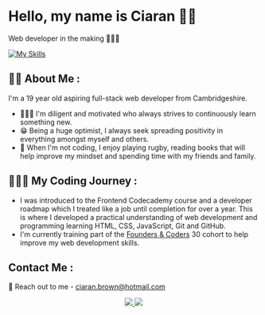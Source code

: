 # Hello, my name is Ciaran 👋🏻
Web developer in the making 👨🏼‍💻

[![My Skills](https://skillicons.dev/icons?i=html,css,js,git)](https://skillicons.dev)

## 🤝🏻 About Me : 
I'm a 19 year old aspiring full-stack web developer from Cambridgeshire.
* 👨🏼‍🏫 I'm diligent and motivated who always strives to continuously learn something new.
* 😁 Being a huge optimist, I always seek spreading positivity in everything amongst myself and others.
* 🏉 When I'm not coding, I enjoy playing rugby, reading books that will help improve my mindset and spending time with my friends and family.

## 🧗🏻‍♂️ My Coding Journey :
* I was introduced to the Frontend Codecademy course and a developer roadmap which I treated like a job until completion for over a year. This is where I developed a practical understanding of web development and programming learning HTML, CSS, JavaScript, Git and GitHub.
* I'm currently training part of the <a href="https://www.foundersandcoders.com/">Founders & Coders</a> 30 cohort to help improve my web development skills.

## Contact Me :
📧 Reach out to me - <a href="mailto:ciaran.brown@hotmail.com">ciaran.brown@hotmail.com</a>

<p align="center">
  <a href="https://www.linkedin.com/in/ciaran-brown-0b3b54175/">
    <img src="https://skillicons.dev/icons?i=linkedin" />
  </a>
  <a href="https://www.instagram.com/ciaran.brown19/">
    <img src="https://skillicons.dev/icons?i=instagram" />
  </a>
</p>
